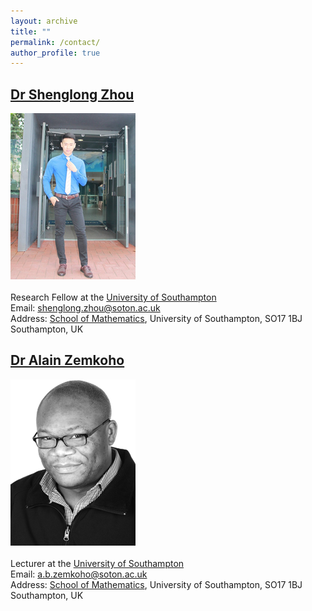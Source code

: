 ```yaml
---
layout: archive
title: ""   
permalink: /contact/
author_profile: true
---
```


[Dr Shenglong Zhou](https://shenglongzhou.github.io) 
---
![Dr Shenglong Zhou](/images/slzhou.jpg) <br> <br> 
Research Fellow at the [University of Southampton](https://www.southampton.ac.uk/) <br> 
Email: shenglong.zhou@soton.ac.uk <br> 
Address: [School of Mathematics](https://www.southampton.ac.uk/maths), University of Southampton,  SO17 1BJ Southampton, UK <br> 

[Dr Alain Zemkoho](http://www.southampton.ac.uk/~abz1e14/)
---
![Dr Alain Zemkoho](/images/zem.png) <br> <br>
Lecturer at the [University of Southampton](https://www.southampton.ac.uk/) <br>
Email: a.b.zemkoho@soton.ac.uk <br> 
Address: [School of Mathematics](https://www.southampton.ac.uk/maths),  University of Southampton, SO17 1BJ Southampton, UK <br> 
